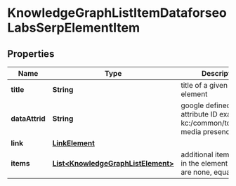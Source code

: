 

# KnowledgeGraphListItemDataforseoLabsSerpElementItem


## Properties

| Name | Type | Description | Notes |
|------------ | ------------- | ------------- | -------------|
|**title** | **String** | title of a given link element |  [optional] |
|**dataAttrid** | **String** | google defined data attribute ID example: kc:/common/topic:social media presence |  [optional] |
|**link** | [**LinkElement**](LinkElement.md) |  |  [optional] |
|**items** | [**List&lt;KnowledgeGraphListElement&gt;**](KnowledgeGraphListElement.md) | additional items present in the element if there are none, equals null |  [optional] |



